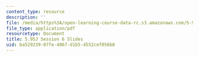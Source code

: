 ```yaml
---
content_type: resource
description: ''
file: /media/https%3A/open-learning-course-data-rc.s3.amazonaws.com/5-95j-teaching-college-level-science-and-engineering-fall-2015/ba52923907fe4067d1b54552cef056b8_MIT5_95JF15_class6_slides.pdf
file_type: application/pdf
resourcetype: Document
title: 5.95J Session 6 Slides
uid: ba529239-07fe-4067-d1b5-4552cef056b8
---
```


